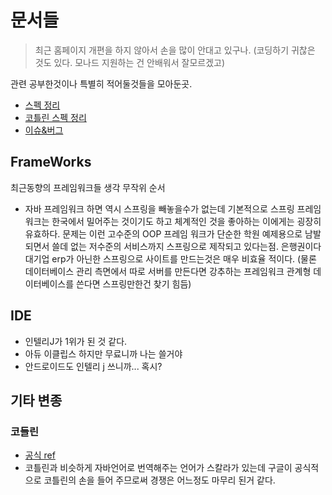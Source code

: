 # 문서들

> 최근 홈페이지 개편을 하지 않아서 손을 많이 안대고 있구나. (코딩하기 귀찮은 것도 있다. 모나드 지원하는 건 안배워서 잘모르겠고)

관련 공부한것이나 특별히 적어둘것들을 모아둔곳.

- [스펙 정리](/Compiler/Java/SPEC.md)
- [코틀린 스펙 정리](/Compiler/Java/SPEC_kotl.md)
- [이슈&버그](/Compiler/Java/ISSUE%26BUG.md)

## FrameWorks

최근동향의 프레임워크들 생각 무작위 순서

- 자바 프레임워크 하면 역시 스프링을 빼놓을수가 없는데 기본적으로 스프링 프레임워크는 한국에서 밀어주는 것이기도 하고 체계적인 것을 좋아하는 이에게는 굉장히 유효하다. 문제는 이런 고수준의 OOP 프레임 워크가 단순한 학원 예제용으로 남발되면서 쓸데 없는 저수준의 서비스까지 스프링으로 제작되고 있다는점. 은행권이다 대기업 erp가 아닌한 스프링으로 사이트를 만드는것은 매우 비효율 적이다. (물론 데이터베이스 관리 측면에서 따로 서버를 만든다면 강추하는 프레임워크 관계형 데이터베이스를 쓴다면 스프링만한건 찾기 힘듬)

## IDE

- 인텔리J가 1위가 된 것 같다.
- 아듀 이클립스 하지만 무료니까 나는 쓸거야
- 안드로이드도 인텔리 j 쓰니까... 혹시?

## 기타 변종

### 코들린

- [공식 ref](https://kotlinlang.org/docs/reference/basic-types.html)
- 코틀린과 비슷하게 자바언어로 번역해주는 언어가 스칼라가 있는데 구글이 공식적으로 코틀린의 손을 들어 주므로써 경쟁은 어느정도 마무리 된거 같다.